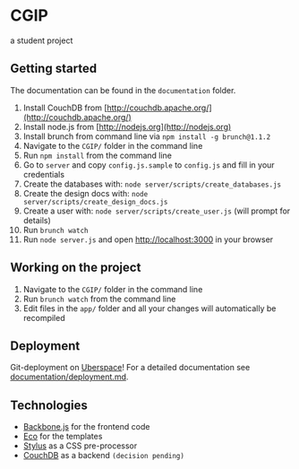 # CGIP

a student project

## Getting started

The documentation can be found in the `documentation` folder.

1. Install CouchDB from [http://couchdb.apache.org/](http://couchdb.apache.org/)
2. Install node.js from [http://nodejs.org](http://nodejs.org)
3. Install brunch from command line via `npm install -g brunch@1.1.2`
4. Navigate to the `CGIP/` folder in the command line
5. Run `npm install` from the command line
6. Go to `server` and copy `config.js.sample` to `config.js` and fill in your credentials
7. Create the databases with: `node server/scripts/create_databases.js`
8. Create the design docs with: `node server/scripts/create_design_docs.js`
9. Create a user with: `node server/scripts/create_user.js` (will prompt for details)
10. Run `brunch watch`
11. Run `node server.js` and open [http://localhost:3000](http://localhost:3000) in your browser

## Working on the project

1. Navigate to the `CGIP/` folder in the command line
2. Run `brunch watch` from the command line
3. Edit files in the `app/` folder and all your changes will automatically be recompiled

## Deployment

Git-deployment on [Uberspace](http://www.uberspace.de)!
For a detailed documentation see [documentation/deployment.md](https://github.com/transparencyint/CGIP/blob/master/documentation/deployment.md).

## Technologies

- [Backbone.js](http://documentcloud.github.com/backbone/) for the frontend code
- [Eco](https://github.com/sstephenson/eco) for the templates
- [Stylus](http://learnboost.github.com/stylus/) as a CSS pre-processor
- [CouchDB](http://couchdb.apache.org) as a backend `(decision pending)`